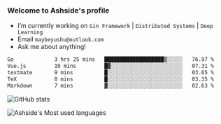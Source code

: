 ### Welcome to Ashside's profile

- I’m currently working on `Gin Framework` | `Distributed Systems` | `Deep Learning`
- Email `maybeyushu@outlook.com`
- Ask me about anything!

<!--START_SECTION:waka-->

```txt
Go             3 hrs 25 mins   ███████████████████▒░░░░░   76.97 %
Vue.js         19 mins         █▓░░░░░░░░░░░░░░░░░░░░░░░   07.31 %
textmate       9 mins          █░░░░░░░░░░░░░░░░░░░░░░░░   03.65 %
TeX            8 mins          █░░░░░░░░░░░░░░░░░░░░░░░░   03.35 %
Markdown       7 mins          ▓░░░░░░░░░░░░░░░░░░░░░░░░   02.63 %
```

<!--END_SECTION:waka-->

![GitHub stats](https://github-readme-stats.vercel.app/api?username=Ashside)

![Ashside's Most used languages](https://github-readme-stats.vercel.app/api/top-langs/?username=Ashside&layout=compact&hide_border=true&langs_count=10)


